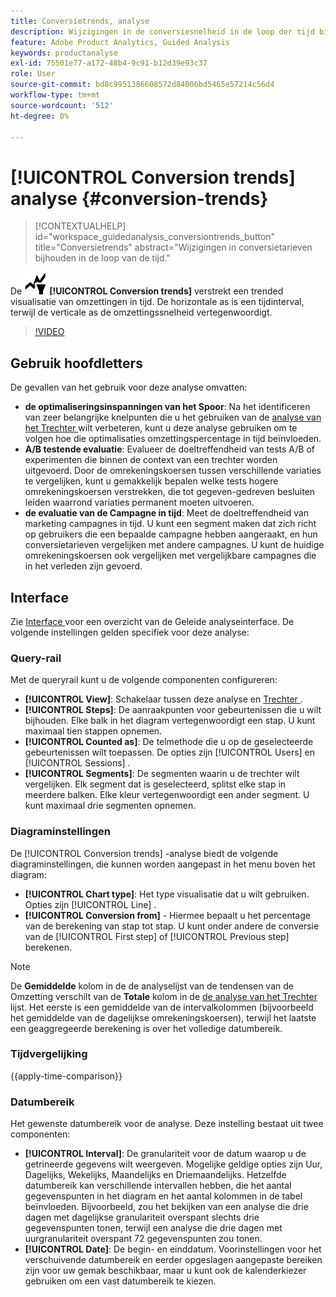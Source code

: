 ```yaml
---
title: Conversietrends, analyse
description: Wijzigingen in de conversiesnelheid in de loop der tijd bijhouden.
feature: Adobe Product Analytics, Guided Analysis
keywords: productanalyse
exl-id: 75501e77-a172-48b4-9c91-b12d39e93c37
role: User
source-git-commit: bd8c9951386608572d84006bd5465e57214c56d4
workflow-type: tm+mt
source-wordcount: '512'
ht-degree: 0%

---
```


# [!UICONTROL Conversion trends] analyse {#conversion-trends}

<!-- markdownlint-disable MD034 -->

>[!CONTEXTUALHELP]
>id="workspace_guidedanalysis_conversiontrends_button"
>title="Conversietrends"
>abstract="Wijzigingen in conversietarieven bijhouden in de loop van de tijd."

<!-- markdownlint-enable MD034 -->


De ![ analyse van de Trends van de Omzetting ](/help/assets/icons/ConversionTrends.svg) **[!UICONTROL Conversion trends]** verstrekt een trended visualisatie van omzettingen in tijd. De horizontale as is een tijdinterval, terwijl de verticale as de omzettingssnelheid vertegenwoordigt.


>[!VIDEO](https://video.tv.adobe.com/v/3432446/?quality=12&learn=on&captions=dut)


## Gebruik hoofdletters

De gevallen van het gebruik voor deze analyse omvatten:

* **de optimaliseringsinspanningen van het Spoor**: Na het identificeren van zeer belangrijke knelpunten die u het gebruiken van de [ analyse van het Trechter ](funnel.md) wilt verbeteren, kunt u deze analyse gebruiken om te volgen hoe die optimalisaties omzettingspercentage in tijd beïnvloeden.
* **A/B testende evaluatie**: Evalueer de doeltreffendheid van tests A/B of experimenten die binnen de context van een trechter worden uitgevoerd. Door de omrekeningskoersen tussen verschillende variaties te vergelijken, kunt u gemakkelijk bepalen welke tests hogere omrekeningskoersen verstrekken, die tot gegeven-gedreven besluiten leiden waarrond variaties permanent moeten uitvoeren.
* **de evaluatie van de Campagne in tijd**: Meet de doeltreffendheid van marketing campagnes in tijd. U kunt een segment maken dat zich richt op gebruikers die een bepaalde campagne hebben aangeraakt, en hun conversietarieven vergelijken met andere campagnes. U kunt de huidige omrekeningskoersen ook vergelijken met vergelijkbare campagnes die in het verleden zijn gevoerd.

## Interface

Zie [ Interface ](../overview.md#interface) voor een overzicht van de Geleide analyseinterface. De volgende instellingen gelden specifiek voor deze analyse:

### Query-rail

Met de queryrail kunt u de volgende componenten configureren:

* **[!UICONTROL View]**: Schakelaar tussen deze analyse en [ Trechter ](funnel.md).
* **[!UICONTROL Steps]**: De aanraakpunten voor gebeurtenissen die u wilt bijhouden. Elke balk in het diagram vertegenwoordigt een stap. U kunt maximaal tien stappen opnemen.
* **[!UICONTROL Counted as]**: De telmethode die u op de geselecteerde gebeurtenissen wilt toepassen. De opties zijn [!UICONTROL Users] en [!UICONTROL Sessions] .
* **[!UICONTROL Segments]**: De segmenten waarin u de trechter wilt vergelijken. Elk segment dat is geselecteerd, splitst elke stap in meerdere balken. Elke kleur vertegenwoordigt een ander segment. U kunt maximaal drie segmenten opnemen.

### Diagraminstellingen

De [!UICONTROL Conversion trends] -analyse biedt de volgende diagraminstellingen, die kunnen worden aangepast in het menu boven het diagram:

* **[!UICONTROL Chart type]**: Het type visualisatie dat u wilt gebruiken. Opties zijn [!UICONTROL Line] .
* **[!UICONTROL Conversion from]** - Hiermee bepaalt u het percentage van de berekening van stap tot stap. U kunt onder andere de conversie van de [!UICONTROL First step] of [!UICONTROL Previous step] berekenen.

>[!NOTE]
>
>De **Gemiddelde** kolom in de de analyselijst van de tendensen van de Omzetting verschilt van de **Totale** kolom in de [ de analyse van het Trechter ](funnel.md) lijst. Het eerste is een gemiddelde van de intervalkolommen (bijvoorbeeld het gemiddelde van de dagelijkse omrekeningskoersen), terwijl het laatste een geaggregeerde berekening is over het volledige datumbereik.

### Tijdvergelijking

{{apply-time-comparison}}


### Datumbereik

Het gewenste datumbereik voor de analyse. Deze instelling bestaat uit twee componenten:

* **[!UICONTROL Interval]**: De granulariteit voor de datum waarop u de getrineerde gegevens wilt weergeven. Mogelijke geldige opties zijn Uur, Dagelijks, Wekelijks, Maandelijks en Driemaandelijks. Hetzelfde datumbereik kan verschillende intervallen hebben, die het aantal gegevenspunten in het diagram en het aantal kolommen in de tabel beïnvloeden. Bijvoorbeeld, zou het bekijken van een analyse die drie dagen met dagelijkse granulariteit overspant slechts drie gegevenspunten tonen, terwijl een analyse die drie dagen met uurgranulariteit overspant 72 gegevenspunten zou tonen.
* **[!UICONTROL Date]**: De begin- en einddatum. Voorinstellingen voor het verschuivende datumbereik en eerder opgeslagen aangepaste bereiken zijn voor uw gemak beschikbaar, maar u kunt ook de kalenderkiezer gebruiken om een vast datumbereik te kiezen.

<!--
## Example

See below for an example of the analysis.

![Conversion trends time compare](../assets/conversion-trends-compare.png)

-->
